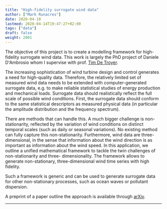 ```yaml
---
title: "High-fidelity surrogate wind data"
author: ["Mark Runacres"]
date: 2020-04-10
lastmod: 2020-04-14T19:47:27+02:00
tags: ["data"]
draft: false
weight: 2001
---
```


The objective of this project is to create a modelling framework for
high-fidelity surrogate wind data. This work is largely the PhD project of
Daniele D'Ambrosio whom I supervise with prof.&nbsp;[Tim De Troyer](https://flow.research.vub.be/en/tim-de-troyer).

<!--more-->

The increasing sophistication of wind turbine design and control generates a
need for high-quality data. Therefore, the relatively limited set of measured
wind data needs to be extended with computer-generated surrogate data, e.g. to
make reliable statistical studies of energy production and mechanical loads.
Surrogate data should realistically reflect the full scale of possible wind
conditions. First, the surrogate data should conform to the same statistical
descriptors as measured physical data (in particular the amplitude distribution
and the frequency spectrum).

There are methods that can handle this. A much
bigger challenge is non-stationarity, reflected by the variation of wind
conditions on distinct temporal scales (such as daily or seasonal variations).
No existing method can fully capture this non-stationarity. Furthermore, wind
data are three-dimensional, in the sense that information about the wind
direction is as important as information about the wind speed. In this
application, we outline a unified mathematical framework to tackle the twin
challenges of non-stationarity and three- dimensionality. The framework allows
to generate non-stationary, three-dimensional wind time series with high
fidelity.

Such a framework is generic and can be used to generate surrogate data for other
non-stationary processes, such as ocean waves or pollutant dispersion.

A preprint of a paper outline the approach is available through [arXiv](http://arxiv.org/abs/2003.07218).

---
